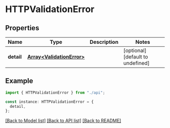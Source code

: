 # HTTPValidationError

## Properties

| Name       | Type                                                   | Description | Notes                             |
| ---------- | ------------------------------------------------------ | ----------- | --------------------------------- |
| **detail** | [**Array&lt;ValidationError&gt;**](ValidationError.md) |             | [optional] [default to undefined] |

## Example

```typescript
import { HTTPValidationError } from "./api";

const instance: HTTPValidationError = {
  detail,
};
```

[[Back to Model list]](../README.md#documentation-for-models) [[Back to API list]](../README.md#documentation-for-api-endpoints) [[Back to README]](../README.md)
